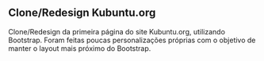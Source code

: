 ## Clone/Redesign Kubuntu.org

Clone/Redesign da primeira página do site Kubuntu.org, utilizando Bootstrap. Foram feitas poucas personalizações próprias com o objetivo de manter o layout mais próximo do Bootstrap.